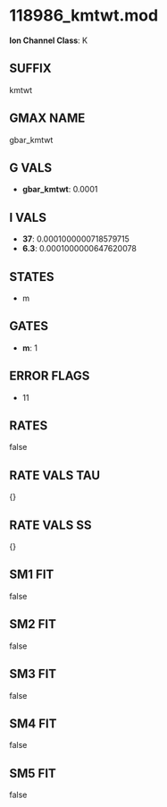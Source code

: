 # 118986_kmtwt.mod

**Ion Channel Class**: K

## SUFFIX

kmtwt

## GMAX NAME

gbar_kmtwt

## G VALS

- **gbar_kmtwt**: 0.0001

## I VALS

- **37**: 0.0001000000718579715
- **6.3**: 0.0001000000647620078

## STATES

- m

## GATES

- **m**: 1

## ERROR FLAGS

- 11

## RATES

false

## RATE VALS TAU

{}

## RATE VALS SS

{}

## SM1 FIT

false

## SM2 FIT

false

## SM3 FIT

false

## SM4 FIT

false

## SM5 FIT

false
